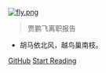 <!-- <img src="../pic/fly.png" width="200px" > -->
[![fly.png](https://s20.postimg.org/cff47tetp/fly.png)](https://postimg.org/image/hqu0sj0w9/)
<!-- ![logo](http://felixjia.tk/fly.png){ width: 200px; } -->
> 贾鹏飞离职报告

- 胡马依北风，越鸟巢南枝。


[GitHub](https://github.com/LoversDevelopersInChina ":target=_blank")
[Start Reading](/zh-cn/README.md)

<!-- ![color](#00b887) -->
